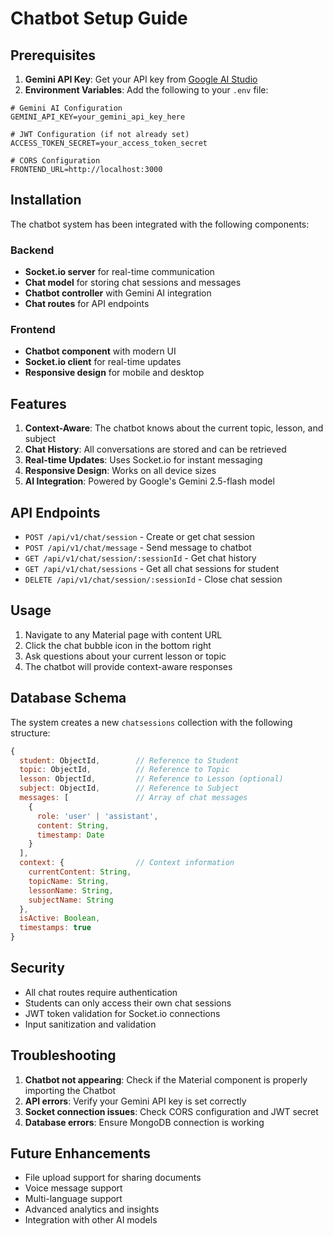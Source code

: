 # Chatbot Setup Guide

## Prerequisites

1. **Gemini API Key**: Get your API key from [Google AI Studio](https://makersuite.google.com/app/apikey)
2. **Environment Variables**: Add the following to your `.env` file:

```env
# Gemini AI Configuration
GEMINI_API_KEY=your_gemini_api_key_here

# JWT Configuration (if not already set)
ACCESS_TOKEN_SECRET=your_access_token_secret

# CORS Configuration
FRONTEND_URL=http://localhost:3000
```

## Installation

The chatbot system has been integrated with the following components:

### Backend
- **Socket.io server** for real-time communication
- **Chat model** for storing chat sessions and messages
- **Chatbot controller** with Gemini AI integration
- **Chat routes** for API endpoints

### Frontend
- **Chatbot component** with modern UI
- **Socket.io client** for real-time updates
- **Responsive design** for mobile and desktop

## Features

1. **Context-Aware**: The chatbot knows about the current topic, lesson, and subject
2. **Chat History**: All conversations are stored and can be retrieved
3. **Real-time Updates**: Uses Socket.io for instant messaging
4. **Responsive Design**: Works on all device sizes
5. **AI Integration**: Powered by Google's Gemini 2.5-flash model

## API Endpoints

- `POST /api/v1/chat/session` - Create or get chat session
- `POST /api/v1/chat/message` - Send message to chatbot
- `GET /api/v1/chat/session/:sessionId` - Get chat history
- `GET /api/v1/chat/sessions` - Get all chat sessions for student
- `DELETE /api/v1/chat/session/:sessionId` - Close chat session

## Usage

1. Navigate to any Material page with content URL
2. Click the chat bubble icon in the bottom right
3. Ask questions about your current lesson or topic
4. The chatbot will provide context-aware responses

## Database Schema

The system creates a new `chatsessions` collection with the following structure:

```javascript
{
  student: ObjectId,        // Reference to Student
  topic: ObjectId,          // Reference to Topic
  lesson: ObjectId,         // Reference to Lesson (optional)
  subject: ObjectId,        // Reference to Subject
  messages: [               // Array of chat messages
    {
      role: 'user' | 'assistant',
      content: String,
      timestamp: Date
    }
  ],
  context: {                // Context information
    currentContent: String,
    topicName: String,
    lessonName: String,
    subjectName: String
  },
  isActive: Boolean,
  timestamps: true
}
```

## Security

- All chat routes require authentication
- Students can only access their own chat sessions
- JWT token validation for Socket.io connections
- Input sanitization and validation

## Troubleshooting

1. **Chatbot not appearing**: Check if the Material component is properly importing the Chatbot
2. **API errors**: Verify your Gemini API key is set correctly
3. **Socket connection issues**: Check CORS configuration and JWT secret
4. **Database errors**: Ensure MongoDB connection is working

## Future Enhancements

- File upload support for sharing documents
- Voice message support
- Multi-language support
- Advanced analytics and insights
- Integration with other AI models

